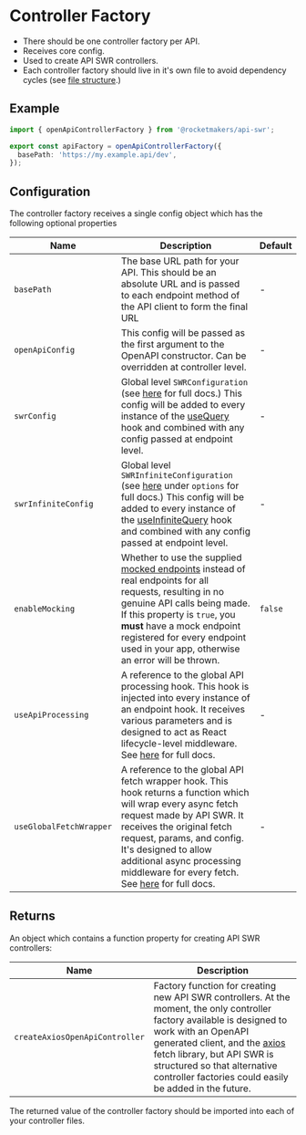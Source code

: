 # Controller Factory

- There should be one controller factory per API.
- Receives core config.
- Used to create API SWR controllers.
- Each controller factory should live in it's own file to avoid dependency cycles (see [file structure](file-structure.md).)

## Example

```TypeScript
import { openApiControllerFactory } from '@rocketmakers/api-swr';

export const apiFactory = openApiControllerFactory({
  basePath: 'https://my.example.api/dev',
});
```

## Configuration

The controller factory receives a single config object which has the following optional properties

| Name                    | Description                                                                                                                                                                                                                                                                                                                             | Default |
| ----------------------- | --------------------------------------------------------------------------------------------------------------------------------------------------------------------------------------------------------------------------------------------------------------------------------------------------------------------------------------- | ------- |
| `basePath`              | The base URL path for your API. This should be an absolute URL and is passed to each endpoint method of the API client to form the final URL                                                                                                                                                                                            | -       |
| `openApiConfig`         | This config will be passed as the first argument to the OpenAPI constructor. Can be overridden at controller level.                                                                                                                                                                                                                     | -       |
| `swrConfig`             | Global level `SWRConfiguration` (see [here](https://swr.vercel.app/docs/api#options) for full docs.) This config will be added to every instance of the [useQuery](use-query.md) hook and combined with any config passed at endpoint level.                                                                                            | -       |
| `swrInfiniteConfig`     | Global level `SWRInfiniteConfiguration` (see [here](https://swr.vercel.app/docs/pagination.en-US#parameters) under `options` for full docs.) This config will be added to every instance of the [useInfiniteQuery](use-query.md) hook and combined with any config passed at endpoint level.                                            | -       |
| `enableMocking`         | Whether to use the supplied [mocked endpoints](mocking.md) instead of real endpoints for all requests, resulting in no genuine API calls being made. If this property is `true`, you **must** have a mock endpoint registered for every endpoint used in your app, otherwise an error will be thrown.                                   | `false` |
| `useApiProcessing`      | A reference to the global API processing hook. This hook is injected into every instance of an endpoint hook. It receives various parameters and is designed to act as React lifecycle-level middleware. See [here](api-processing.md) for full docs.                                                                                   | -       |
| `useGlobalFetchWrapper` | A reference to the global API fetch wrapper hook. This hook returns a function which will wrap every async fetch request made by API SWR. It receives the original fetch request, params, and config. It's designed to allow additional async processing middleware for every fetch. See [here](global-fetch-wrapper.md) for full docs. | -       |

## Returns

An object which contains a function property for creating API SWR controllers:

| Name                           | Description                                                                                                                                                                                                                                                                                                                                 |
| ------------------------------ | ------------------------------------------------------------------------------------------------------------------------------------------------------------------------------------------------------------------------------------------------------------------------------------------------------------------------------------------- |
| `createAxiosOpenApiController` | Factory function for creating new API SWR controllers. At the moment, the only controller factory available is designed to work with an OpenAPI generated client, and the [axios](https://axios-http.com/docs/intro) fetch library, but API SWR is structured so that alternative controller factories could easily be added in the future. |

The returned value of the controller factory should be imported into each of your controller files.
